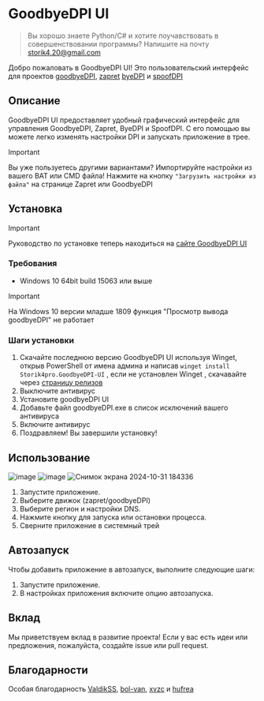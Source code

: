 # GoodbyeDPI UI

> Вы хорошо знаете Python/C# и хотите поучавствовать в совершенствовании программы? Напишите на почту storik4.20@gmail.com

Добро пожаловать в GoodbyeDPI UI! Это пользовательский интерфейс для проектов [goodbyeDPI](https://github.com/ValdikSS/GoodbyeDPI), [zapret](https://github.com/bol-van/zapret) [byeDPI](https://github.com/hufrea/byedpi) и [spoofDPI](https://github.com/xvzc/SpoofDPI)

## Описание

GoodbyeDPI UI предоставляет удобный графический интерфейс для управления GoodbyeDPI, Zapret, ByeDPI и SpoofDPI. С его помощью вы можете легко изменять настройки DPI и запускать приложение в трее.
> [!IMPORTANT]
> Вы уже пользуетесь другими вариантами? Импортируйте настройки из вашего BAT или CMD файла! Нажмите на кнопку `"Загрузить настройки из файла"` на странице Zapret или GoodbyeDPI   

## Установка

> [!IMPORTANT]
> Руководство по установке  теперь находиться на [сайте GoodbyeDPI UI](https://storik4pro.github.io/)

### Требования

- Windows 10 64bit build 15063 или выше

>[!IMPORTANT]
>На Windows 10 версии младше 1809 функция "Просмотр вывода goodbyeDPI" не работает 

### Шаги установки

1.  Скачайте последнюю версию GoodbyeDPI UI используя Winget, открыв PowerShell от имена админа и написав `winget install Storik4pro.GoodbyeDPI-UI` , если не установлен Winget , скачавайте через [страницу релизов](https://github.com/Storik4pro/goodbyeDPI-UI/releases) 
2. Выключите антивирус
3. Установите goodbyeDPI UI
4. Добавьте файл goodbyeDPI.exe в список исключений вашего антивируса
5. Включите антивирус
6. Поздравляем! Вы завершили установку!

## Использование
![image](https://github.com/user-attachments/assets/1bd27ac1-1f93-4038-886e-c1a6a048469e)
![image](https://github.com/user-attachments/assets/02ecdf6f-b082-4522-82bd-58c5e7d38ee5)
![Снимок экрана 2024-10-31 184336](https://github.com/user-attachments/assets/4bdab7b0-5eec-40d5-b0d3-7a3e74770b06)


1. Запустите приложение.
2. Выберите движок (zapret/goodbyeDPI)
3. Выберите регион и настройки DNS.
4. Нажмите кнопку для запуска или остановки процесса.
5. Сверните приложение в системный трей

## Автозапуск

Чтобы добавить приложение в автозапуск, выполните следующие шаги:

1. Запустите приложение.
2. В настройках приложения включите опцию автозапуска.

## Вклад

Мы приветствуем вклад в развитие проекта! Если у вас есть идеи или предложения, пожалуйста, создайте issue или pull request.

## Благодарности

Особая благодарность [ValdikSS](https://github.com/ValdikSS), [bol-van](https://github.com/bol-van/), [xvzc](https://github.com/xvzc) и [hufrea](https://github.com/hufrea/)
